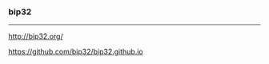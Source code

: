 ### bip32
---
http://bip32.org/

https://github.com/bip32/bip32.github.io


```
```

```
```

```
```
